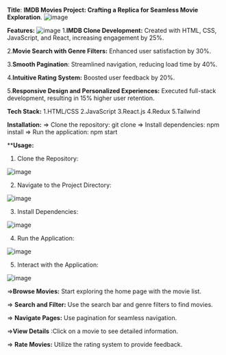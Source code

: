 **Title**:
**IMDB Movies Project: Crafting a Replica for Seamless Movie Exploration**.
![image](https://github.com/Smartysidd/IMDB-PROJECT/assets/117941758/3e7c1e1d-0885-4728-8366-21df7e1343db)

**Features:**
![image](https://github.com/Smartysidd/IMDB-PROJECT/assets/117941758/bee01c1e-726d-41ae-9805-40ff5f1aacdb)
1.**IMDB Clone Development:** Created with HTML, CSS, JavaScript, and React, increasing engagement by 25%.

2.**Movie Search with Genre Filters:** Enhanced user satisfaction by 30%.

3.**Smooth Pagination**: Streamlined navigation, reducing load time by 40%.

4.**Intuitive Rating System:** Boosted user feedback by 20%.

5.**Responsive Design and Personalized Experiences:** Executed full-stack development, resulting in 15% higher user retention.

**Tech Stack:**
1.HTML/CSS
2.JavaScript
3.React.js
4.Redux
5.Tailwind

**Installation:**
=> Clone the repository: git clone
=> Install dependencies: npm install
=> Run the application: npm start

****Usage:**
1. Clone the Repository:

![image](https://github.com/Smartysidd/IMDB-PROJECT/assets/117941758/0e24ee4f-ca56-4aeb-9b32-c7d098cf960d)

2. Navigate to the Project Directory:

![image](https://github.com/Smartysidd/IMDB-PROJECT/assets/117941758/ed796a15-0e6c-4b51-9570-3a69ca3d3ad2)

3. Install Dependencies:

![image](https://github.com/Smartysidd/IMDB-PROJECT/assets/117941758/631633cc-cc21-494d-8589-9f72e9c1763a)

4. Run the Application:

![image](https://github.com/Smartysidd/IMDB-PROJECT/assets/117941758/98ff08ad-5ced-4957-99ec-20f5ecbfef50)

5. Interact with the Application:

![image](https://github.com/Smartysidd/IMDB-PROJECT/assets/117941758/7842daf3-1089-403f-81d7-403db4e39cca)

=>**Browse Movies:** Start exploring the home page with the movie list.

=> **Search and Filter:** Use the search bar and genre filters to find movies.

=> **Navigate Pages:** Use pagination for seamless navigation.

=>**View Details** :Click on a movie to see detailed information.

=> **Rate Movies:** Utilize the rating system to provide feedback.
